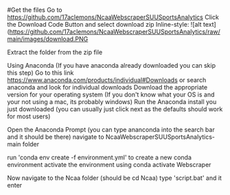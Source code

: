 #Get the files
Go to https://github.com/17aclemons/NcaaWebscraperSUUSportsAnalytics
Click the Download Code Button and select download zip
Inline-style:
![alt text](https://github.com/17aclemons/NcaaWebscraperSUUSportsAnalytics/raw/main/images/download.PNG

Extract the folder from the zip file


Using Anaconda
(If you have anaconda already downloaded you can skip this step)
Go to this link https://www.anaconda.com/products/individual#Downloads
or search anaconda and look for individual downloads
Download the appropriate version for your operating system (If you don't know what your OS is and your not using a mac, its probably windows)
Run the Anaconda install you just downloaded (you can usually just click next as the defaults should work for most users)

Open the Anaconda Prompt (you can type ananconda into the search bar and it should be there)
navigate to NcaaWebscraperSUUSportsAnalytics-main folder

run 'conda env create -f environment.yml' to create a new conda environment
activate the environment using conda activate Webscraper

Now navigate to the Ncaa folder (should be cd Ncaa)
type 'script.bat' and it enter

